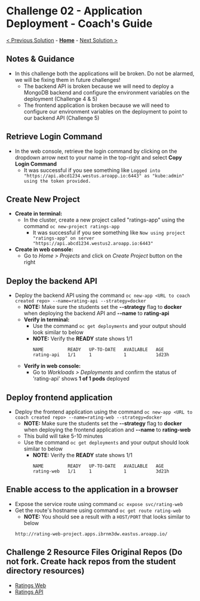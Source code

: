 # Challenge 02 - Application Deployment - Coach's Guide 

[< Previous Solution](./Solution-01.md) - **[Home](./README.md)** - [Next Solution >](./Solution-03.md)

## Notes & Guidance
- In this challenge both the applications will be broken. Do not be alarmed, we will be fixing them in future challenges!
  - The backend API is broken because we will need to deploy a MongoDB backend and configure the environment variables on the deployment (Challenge 4 & 5)
  - The frontend application is broken because we will need to configure our environment variables on the deployment to point to our backend API (Challenge 5)

## Retrieve Login Command
- In the web console, retrieve the login command by clicking on the dropdown arrow next to your name in the top-right and select **Copy Login Command**
  - It was successful if you see something like `Logged into "https://api.abcd1234.westus.aroapp.io:6443" as "kube:admin" using the token provided.`

## Create New Project
- **Create in terminal:**
  - In the cluster, create a new project called "ratings-app" using the command `oc new-project ratings-app`
    - It was successful if you see something like `Now using project "ratings-app" on server "https://api.abcd1234.westus2.aroapp.io:6443"`
- **Create in web console:**
  - Go to *Home > Projects* and click on *Create Project* button on the right

## Deploy the backend API
- Deploy the backend API using the command `oc new-app <URL to coach created repo> --name=rating-api --strategy=docker`
  - **NOTE:** Make sure the students set the **--strategy** flag to **docker** when deploying the backend API and **--name** to **rating-api**
  - **Verify in terminal:**
    - Use the command `oc get deployments` and your output should look similar to below
    - **NOTE:** Verify the **READY** state shows 1/1
      ```
      NAME         READY   UP-TO-DATE   AVAILABLE   AGE
      rating-api   1/1     1            1           1d23h
      ```
  - **Verify in web console:**
    - Go to *Workloads > Deployments* and confirm the status of 'rating-api' shows **1 of 1 pods** deployed

## Deploy frontend application
- Deploy the frontend application using the command `oc new-app <URL to coach created repo> --name=rating-web --strategy=docker`
  - **NOTE:** Make sure the students set the **--strategy** flag to **docker** when deploying the frontend application and **--name** to **rating-web**
  - This build will take 5-10 minutes
  - Use the command `oc get deployments` and your output should look similar to below
    - **NOTE:** Verify the **READY** state shows 1/1
      ```
      NAME         READY   UP-TO-DATE   AVAILABLE   AGE
      rating-web   1/1     1            1           3d21h
      ```

## Enable access to the application in a browser
- Expose the service route using command `oc expose svc/rating-web`
- Get the route's hostname using command `oc get route rating-web`
  - **NOTE:** You should see a result with a `HOST/PORT` that looks similar to below 
  ```
  http://rating-web-project.apps.ibrnm3dw.eastus.aroapp.io/
  ```

## Challenge 2 Resource Files Original Repos (Do not fork. Create hack repos from the student directory resources)
- [Ratings Web](https://github.com/MicrosoftDocs/mslearn-aks-workshop-ratings-web)
- [Ratings API](https://github.com/MicrosoftDocs/mslearn-aks-workshop-ratings-api)